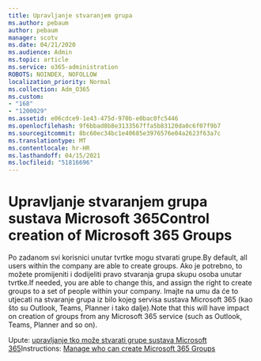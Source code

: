 ```yaml
---
title: Upravljanje stvaranjem grupa
ms.author: pebaum
author: pebaum
manager: scotv
ms.date: 04/21/2020
ms.audience: Admin
ms.topic: article
ms.service: o365-administration
ROBOTS: NOINDEX, NOFOLLOW
localization_priority: Normal
ms.collection: Adm_O365
ms.custom:
- "168"
- "1200029"
ms.assetid: e06cdce9-1e43-475d-970b-e0bac0fc5446
ms.openlocfilehash: 9f6bbad8b8e3133567ffa5b83120da0c6f07f9b7
ms.sourcegitcommit: 8bc60ec34bc1e40685e3976576e04a2623f63a7c
ms.translationtype: MT
ms.contentlocale: hr-HR
ms.lasthandoff: 04/15/2021
ms.locfileid: "51816696"
---
```

# <a name="control-creation-of-microsoft-365-groups"></a><span data-ttu-id="598e1-102">Upravljanje stvaranjem grupa sustava Microsoft 365</span><span class="sxs-lookup"><span data-stu-id="598e1-102">Control creation of Microsoft 365 Groups</span></span>

<span data-ttu-id="598e1-103">Po zadanom svi korisnici unutar tvrtke mogu stvarati grupe.</span><span class="sxs-lookup"><span data-stu-id="598e1-103">By default, all users within the company are able to create groups.</span></span> <span data-ttu-id="598e1-104">Ako je potrebno, to možete promijeniti i dodijeliti pravo stvaranja grupa skupu osoba unutar tvrtke.</span><span class="sxs-lookup"><span data-stu-id="598e1-104">If needed, you are able to change this, and assign the right to create groups to a set of people within your company.</span></span> <span data-ttu-id="598e1-105">Imajte na umu da će to utjecati na stvaranje grupa iz bilo kojeg servisa sustava Microsoft 365 (kao što su Outlook, Teams, Planner i tako dalje).</span><span class="sxs-lookup"><span data-stu-id="598e1-105">Note that this will have impact on creation of groups from any Microsoft 365 service (such as Outlook, Teams, Planner and so on).</span></span>
  
<span data-ttu-id="598e1-106">Upute: [upravljanje tko može stvarati grupe sustava Microsoft 365](https://docs.microsoft.com/microsoft-365/admin/create-groups/manage-creation-of-groups)</span><span class="sxs-lookup"><span data-stu-id="598e1-106">Instructions: [Manage who can create Microsoft 365 Groups](https://docs.microsoft.com/microsoft-365/admin/create-groups/manage-creation-of-groups)</span></span>
